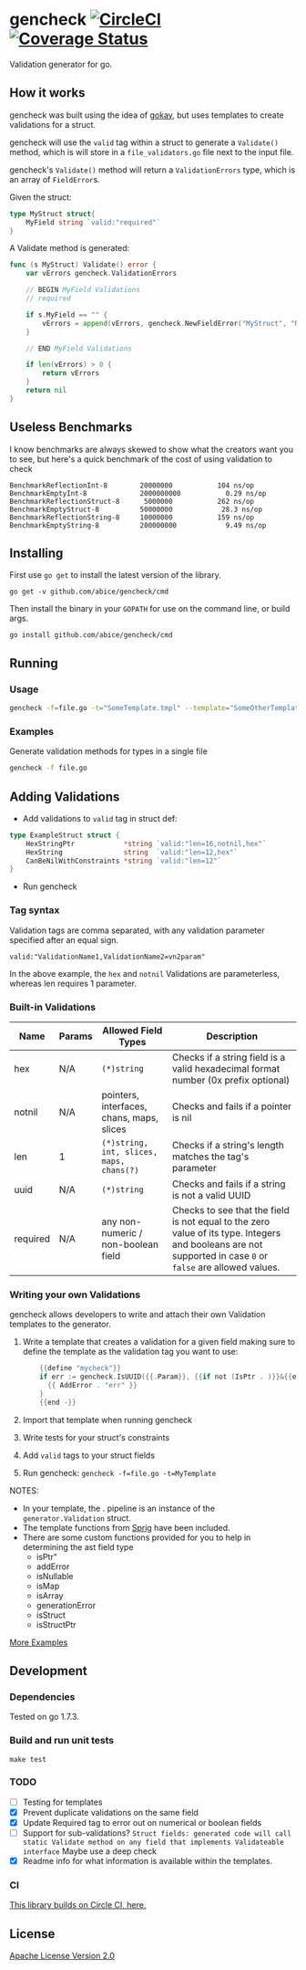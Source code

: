 # gencheck [![CircleCI](https://circleci.com/gh/abice/gencheck.svg?style=svg&circle-token=db146e1d9c8d935d7bd05ac879f818801c432ea4)](https://circleci.com/gh/abice/gencheck) [![Coverage Status](https://coveralls.io/repos/github/abice/gencheck/badge.svg)](https://coveralls.io/github/abice/gencheck)
Validation generator for go.

## How it works
gencheck was built using the idea of [gokay](github.com/zencoder/gokay), but uses templates to create validations for a struct.

gencheck will use the `valid` tag within a struct to generate a `Validate()` method, which is will store in a `file_validators.go` file
next to the input file.

gencheck's `Validate()` method will return a `ValidationErrors` type, which is an array of `FieldError`s.

Given the struct:

```go
type MyStruct struct{
	MyField string `valid:"required"`
}
```
A Validate method is generated:

```go
func (s MyStruct) Validate() error {
	var vErrors gencheck.ValidationErrors

	// BEGIN MyField Validations
	// required

	if s.MyField == "" {
		vErrors = append(vErrors, gencheck.NewFieldError("MyStruct", "MyField", "required", errors.New("is required")))
	}

	// END MyField Validations

	if len(vErrors) > 0 {
		return vErrors
	}
	return nil
}
```

## Useless Benchmarks

I know benchmarks are always skewed to show what the creators want you to see, but here's a quick benchmark of the cost of using validation to check

```
BenchmarkReflectionInt-8      	20000000	       104 ns/op
BenchmarkEmptyInt-8           	2000000000	         0.29 ns/op
BenchmarkReflectionStruct-8   	 5000000	       262 ns/op
BenchmarkEmptyStruct-8        	50000000	        28.3 ns/op
BenchmarkReflectionString-8   	10000000	       159 ns/op
BenchmarkEmptyString-8        	200000000	         9.49 ns/op
```

## Installing

First use `go get` to install the latest version of the library.

`go get -v github.com/abice/gencheck/cmd`

Then install the binary in your `GOPATH` for use on the command line, or build args.

`go install github.com/abice/gencheck/cmd`

## Running
### Usage
```	sh
gencheck -f=file.go -t="SomeTemplate.tmpl" --template="SomeOtherTemplate.tmpl" -d="some/dir" --template-dir="some/dir/that/has/templates"
```

### Examples
Generate validation methods for types in a single file
```sh
gencheck -f file.go
```

## Adding Validations
- Add validations to `valid` tag in struct def:

```go
type ExampleStruct struct {
	HexStringPtr            *string `valid:"len=16,notnil,hex"`
	HexString               string  `valid:"len=12,hex"`
	CanBeNilWithConstraints *string `valid:"len=12"`
}
```

- Run gencheck

### Tag syntax
Validation tags are comma separated, with any validation parameter specified after an equal sign.

`valid:"ValidationName1,ValidationName2=vn2param"`

In the above example, the `hex` and `notnil` Validations are parameterless, whereas len requires 1 parameter.

### Built-in Validations
Name | Params | Allowed Field Types | Description
---- | ------------------- | ------ | -----------
hex  | N/A | `(*)string` | Checks if a string field is a valid hexadecimal format number (0x prefix optional)
notnil | N/A | pointers, interfaces, chans, maps, slices | Checks and fails if a pointer is nil
len | 1 | `(*)string, int, slices, maps, chans(?)` | Checks if a string's length matches the tag's parameter
uuid | N/A | `(*)string` | Checks and fails if a string is not a valid UUID
required | N/A | any non-numeric / non-boolean field | Checks to see that the field is not equal to the zero value of its type.  Integers and booleans are not supported in case `0` or `false` are allowed values.

### Writing your own Validations
gencheck allows developers to write and attach their own Validation templates to the generator.

1. Write a template that creates a validation for a given field making sure to define the template as the validation tag you want to use:

    ```go
		{{define "mycheck"}}
		if err := gencheck.IsUUID({{.Param}}, {{if not (IsPtr . )}}&{{end}}s.{{.FieldName}}); err != nil {
		  {{ AddError . "err" }}
		}
		{{end -}}
    ```

1. Import that template when running gencheck
1. Write tests for your struct's constraints
1. Add `valid` tags to your struct fields
1. Run gencheck: `gencheck -f=file.go -t=MyTemplate`

NOTES:

- In your template, the . pipeline is an instance of the `generator.Validation` struct.
- The template functions from [Sprig](github.com/Masterminds/sprig) have been included.
- There are some custom functions provided for you to help in determining the ast field type
  - isPtr"
  - addError
  - isNullable
  - isMap
  - isArray
  - generationError
  - isStruct
  - isStructPtr

[More Examples](internal/example/)

## Development

### Dependencies

Tested on go 1.7.3.

### Build and run unit tests

    make test

### TODO
- [ ] Testing for templates
- [x] Prevent duplicate validations on the same field
- [x] Update Required tag to error out on numerical or boolean fields
- [ ] Support for sub-validations? `Struct fields: generated code will call static Validate method on any field that implements Validateable interface`  Maybe use a deep check
- [x] Readme info for what information is available within the templates.

### CI

[This library builds on Circle CI, here.](https://circleci.com/gh/abice/gencheck/)

## License

[Apache License Version 2.0](LICENSE)
